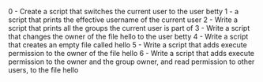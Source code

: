 0 - Create a script that switches the current user to the user betty
1 - a script that prints the effective username of the current user
2 - Write a script that prints all the groups the current user is part of
3 - Write a script that changes the owner of the file hello to the user betty
4 - Write a script that creates an empty file called hello
5 - Write a script that adds execute permission to the owner of the file hello
6 - Write a script that adds execute permission to the owner and the group owner, and read permission to other users, to the file hello
